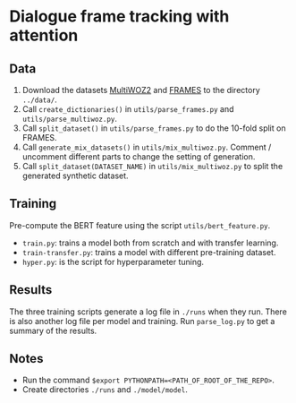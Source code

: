 # Dialogue frame tracking with attention

## Data
1. Download the datasets [MultiWOZ2](http://dialogue.mi.eng.cam.ac.uk/index.php/corpus/) and [FRAMES](https://datasets.maluuba.com/Frames/dl) to the directory `../data/`.
2. Call `create_dictionaries()` in `utils/parse_frames.py` and `utils/parse_multiwoz.py`.
3. Call `split_dataset()` in `utils/parse_frames.py` to do the 10-fold split on FRAMES.
4. Call `generate_mix_datasets()` in `utils/mix_multiwoz.py`. Comment / uncomment different parts to change the setting of generation.
5. Call `split_dataset(DATASET_NAME)` in `utils/mix_multiwoz.py` to split the generated synthetic dataset.

## Training
Pre-compute the BERT feature using the script `utils/bert_feature.py`.
- `train.py`: trains a model both from scratch and with transfer learning.
- `train-transfer.py`: trains a model with different pre-training dataset.
- `hyper.py`: is the script for hyperparameter tuning.

## Results
The three training scripts generate a log file in `./runs` when they run. There is also another log file per model and training. Run `parse_log.py` to get a summary of the results.

## Notes
- Run the command `$export PYTHONPATH=<PATH_OF_ROOT_OF_THE_REPO>`.
- Create directories `./runs` and `./model/model`.
